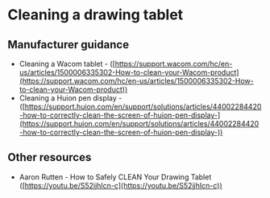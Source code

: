 # Cleaning a drawing tablet

## Manufacturer guidance

* Cleaning a Wacom tablet - ([https://support.wacom.com/hc/en-us/articles/1500006335302-How-to-clean-your-Wacom-product](https://support.wacom.com/hc/en-us/articles/1500006335302-How-to-clean-your-Wacom-product))
* Cleaning a Huion pen display -([https://support.huion.com/en/support/solutions/articles/44002284420-how-to-correctly-clean-the-screen-of-huion-pen-display-](https://support.huion.com/en/support/solutions/articles/44002284420-how-to-correctly-clean-the-screen-of-huion-pen-display-))

## Other resources

* Aaron Rutten - How to Safely CLEAN Your Drawing Tablet ([https://youtu.be/S52jjhIcn-c](https://youtu.be/S52jjhIcn-c))

